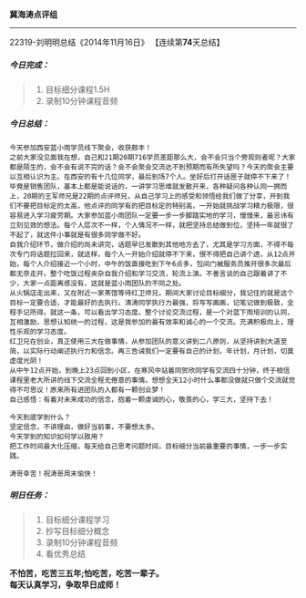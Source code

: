 **冀海涛点评组**

------

22319-刘明明总结《2014年11月16日》
【连续第**74**天总结】

##### __今日完成：__
>1. 目标细分课程1.5H
>2. 录制10分钟课程音频

##### __今日总结：__
	今天参加西安蓝小雨学员线下聚会，收获颇丰！
	之前大家没见面我在想，自己和21期20期716学员差距那么大，会不会只当个旁观则者呢？大家都是陌生的，会不会有说不完的话？会不会聚会交流达不到预期而有所失望吗？今天的聚会主要以互相认识为主。在西安的有十几位同学，最后到场7个人。坐好后打开话匣子就停不下来了！毕竟是销售团队，基本上都是能说话的，一讲学习思维就发散开来，各种疑问各种认同一拥而上，20期的王军师兄是22期的点评师兄，从自己学习上的感受和领悟给我们做了分享，开到我们不要把目标定的太高，他点评的同学有的把目标定的特别高，一开始就挑战学习精力极限，很容易进入学习疲劳期。大家参加蓝小雨团队一定要一步一步脚踏实地的学习，慢慢来，最忌讳有立刻见效的想法。每个人层次不一样，个人情况不一样，就把坚持总结做到位，坚持一年就很了不起了，就这件小事就是有很多同学做不好。
	自我介绍环节，做介绍的尚未讲完，话题早已发散到其他地方去了，尤其是学习方面，不得不每次专门将话题拉回来，就这样，每个人一开始介绍就停不下来，恨不得把自己讲个透，从12点开始，每个人介绍接近一个小时，中午的饭直接吃到下午6点多，包间门被服务员推开很多次最后都无奈走开。整个吃饭过程夹杂自我介绍和学习交流，轮流上演。不善言谈的自己跟着讲了不少，大家一点距离感没有，这就是蓝小雨团队的不同之处。
	从火锅店走出来，又在附近一家茶馆等待红卫师兄，期间大家讨论目标细分，我记住的就是这个目标一定要合适，才能最好的去执行。清涛同学执行力最强，将写写画画，记笔记做到极致，全程手记所得。就这一条，可以看出学习态度。整个讨论交流过程，是一个对蓝下雨培训的认同，互相激励，思想认知统一的过程，这是我参加的最有效率和诚心的一个交流。充满积极向上，理性乐观的学习态度。
	红卫兄在创业，真正使用三大在做事情，从参加团队的意义讲到二八原则，从坚持讲到大道至简，以实际行动阐述执行力和信念。再三告诫我们一定要有自己的计划，年计划，月计划，切莫虚度光阴！
	从中午12点开始，到晚上23点回到小区，在寒风中站着同贺欣同学有交流四十分钟，终于相信课程里老大所讲的线下交流全程无倦意的事情。想想全天12小时什么事都没做就只做个交流就觉得不可思议！原来所有进团队的人都有一颗创业梦！
	自己感悟：有着对未来成功的信念，抱着一颗虔诚的心，敬畏的心，学三大，坚持下去！
	
    今天到底学到什么？
    坚定信念，不讲理由，做好当前事，不要想太多。
    今天学到的知识如何学以致用？
    把工作时间最大化压缩，每天给自己思考问题时间，目标细分当前最重要的事情，一步一步实践。
	
    涛哥幸苦！祝涛哥周末愉快！
##### __明日任务：__
>1. 目标细分课程学习
>2. 抄写目标细分概念
>3. 录制10分钟课程音频
>4. 看优秀总结

**不怕苦，吃苦三五年;怕吃苦，吃苦一辈子。**  
**每天认真学习，争取早日成师！**